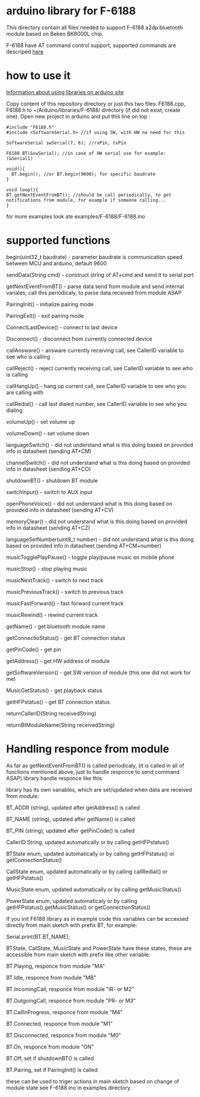 # arduino library for F-6188 #

This directory contain all files needed to support F-6188 a2dp bluetooth module based on Beken BK8000L chip.

F-6188 have AT command control support, supported commands are descriped <a href="https://github.com/tomaskovacik/kicad-library/tree/master/library/datasheet/F-6188_BK8000L">here</a>

# how to use it #

<a href="https://www.arduino.cc/en/Guide/Libraries">Information about using libraries on arduino site</a>

Copy content of this repository directory or just this two files: F6188.cpp, F6188.h to ~/Arduino/libraries/F-6188/ directory (if did not exist, create one). Open new project in arduino and put this line on top :

```
#include "F6188.h"
#include <SoftwareSerial.h> //if using SW, with HW no need for this

SoftwareSerial swSerial(7, 6); //rxPin, txPin

F6188 BT(&swSerial); //in case of HW serial use for example: (&Serial1)

void(){
  BT.begin(); //or BT.begin(9600); for specific baudrate
}

void loop(){
BT.getNextEventFromBT(); //should be call periodically, to get notifications from module, for example if someone calling...
}
```

for more examples look ate examples/F-6188/F-6188.ino

# supported functions #

begin(uint32_t baudrate) - parameter baudrate is communication speed between MCU and arduino, default 9600

sendData(String cmd) - construct string of AT+cmd and send it to serial port 

getNextEventFromBT() - parse data send from module and send internal variales, call this periodicaly, to parse data received from module ASAP

PairingInit() - initialize pairing mode

PairingExit() - exit pairing mode

ConnectLastDevice() - connect to last device 

Disconnect() - disconnect from currently connected device

callAnsware() - answare currently receiving call, see CallerID variable to see who is calling

callReject() - reject currently receiving call,  see CallerID variable to see who is calling

callHangUp() - hang up current call, see CallerID variable to see who you are calling with

callRedial() - call last dialed number, see CallerID variable to see who you dialing

volumeUp() - set volume up

volumeDown() - set volume down

languageSwitch() - did not understand what is this doing based on provided info in datasheet (sending AT+CM)

channelSwitch() - did not understand what is this doing based on provided info in datasheet (sending AT+CO)

shutdownBT() - shutdown BT module

switchInput() - switch to AUX input 

openPhoneVoice() - did not understand what is this doing based on provided info in datasheet (sending AT+CV)

memoryClear() - did not understand what is this doing based on provided info in datasheet (sending AT+CZ)

languageSetNumber(uint8_t number) - did not understand what is this doing based on provided info in datasheet (sending AT+CM+number)

musicTogglePlayPause() - toggle play/pause music on mobile phone

musicStop() - stop playing music

musicNextTrack() - switch to next track

musicPreviousTrack() - switch to previous track

musicFastForward() - fast forward current track

musicRewind() - rewind current track

getName() - get bluetooth module name

getConnectioStatus() - get BT connection status 

getPinCode() - get pin

getAddress() - get HW address of module

getSoftwareVersion() - get SW version of module (this one did not work for me)

MusicGetStatus() - get playback status 

getHFPstatus() - get BT connection status

returnCallerID(String receivedString)

returnBtModuleName(String receivedString) 

# Handling responce from module #

As far as getNextEventFromBT() is called periodicaly, (it is called in all of functions mentioned above, just to handle responce to send command ASAP) library handle responce like this:

library has its own variables, which are set/updated when data are received from module:

BT_ADDR (string), updated after getAddress() is called

BT_NAME (string), updated after getName() is called

BT_PIN (string), updated after getPinCode() is called

CallerID  String, updated automatically or by calling getHFPstatus()

BTState enum, updated automatically or by calling getHFPstatus() or getConnectionStatus()

CallState enum, updated automatically or by calling callRedial() or getHFPstatus()

MusicState enum, updated automatically  or by calling getMusicStatus()

PowerState enum, updated automaticaly or by calling getHFPstatus(),getMusicStatus() or getConnectionStatus()

If you init F6188 library as in example code this variables can be accessed directly from main sketch with prefix BT, for example:

Serial.print(BT.BT_NAME);


BTState, CallState, MusicState and PowerState have these states, these are accessible from main sketch with prefix like other variable:

BT.Playing, responce from module "MA"

BT.Idle, responce from module "MB"

BT.IncomingCall, responce from module "IR- or M2"

BT.OutgoingCall, responce from module "PR- or M3"

BT.CallInProgress, responce from module "M4"

BT.Connected, responce from module "M1"

BT.Disconnected, responce from module "M0"

BT.On, responce from module "ON"

BT.Off, set if shutdownBT() is called

BT.Pairing, set if PairingInit() is called

these can be used to triger actions in main sketch based on change of module state see F-6188.ino in examples directory.





